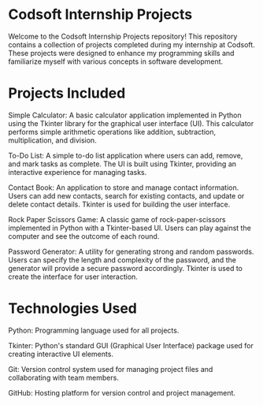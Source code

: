 # Codsoft Internship Projects
Welcome to the Codsoft Internship Projects repository! This repository contains a collection of projects completed during my internship at Codsoft. These projects were designed to enhance my programming skills and familiarize myself with various concepts in software development.

# Projects Included
Simple Calculator: A basic calculator application implemented in Python using the Tkinter library for the graphical user interface (UI). This calculator performs simple arithmetic operations like addition, subtraction, multiplication, and division.

To-Do List: A simple to-do list application where users can add, remove, and mark tasks as complete. The UI is built using Tkinter, providing an interactive experience for managing tasks.

Contact Book: An application to store and manage contact information. Users can add new contacts, search for existing contacts, and update or delete contact details. Tkinter is used for building the user interface.

Rock Paper Scissors Game: A classic game of rock-paper-scissors implemented in Python with a Tkinter-based UI. Users can play against the computer and see the outcome of each round.

Password Generator: A utility for generating strong and random passwords. Users can specify the length and complexity of the password, and the generator will provide a secure password accordingly. Tkinter is used to create the interface for user interaction.

# Technologies Used
Python: Programming language used for all projects.

Tkinter: Python's standard GUI (Graphical User Interface) package used for creating interactive UI elements.

Git: Version control system used for managing project files and collaborating with team members.

GitHub: Hosting platform for version control and project management.

